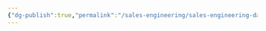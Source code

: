```yaml
---
{"dg-publish":true,"permalink":"/sales-engineering/sales-engineering-dashboard/","noteIcon":"default"}
---
```


